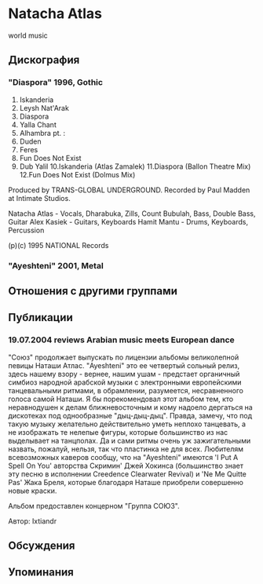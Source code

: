 # Natacha Atlas

world music

## Дискография

### "Diaspora" 1996, Gothic

1. Iskanderia
2. Leysh Nat'Arak
3. Diaspora
4. Yalla Chant
5. Alhambra pt. :
6. Duden
7. Feres
8. Fun Does Not Exist
9. Dub Yalil
10.Iskanderia (Atlas Zamalek)
11.Diaspora (Ballon Theatre Mix)
12.Fun Does Not Exist (Dolmus Mix)
 
Produced by TRANS-GLOBAL
UNDERGROUND.
Recorded by Paul Madden at Intimate
Studios.

Natacha Atlas - Vocals, Dharabuka,
Zills, Count Bubulah, Bass, Double
Bass, Guitar
Alex Kasiek - Guitars, Keyboards
Hamit Mantu - Drums, Keyboards,
Percussion

(p)(c) 1995 NATIONAL Records

### "Ayeshteni" 2001, Metal




## Отношения с другими группами


## Публикации

### 19.07.2004 reviews Arabian music meets European dance

<P>"Союз" продолжает выпускать по лицензии альбомы великолепной певицы Наташи Атлас. "Ayeshteni" это ее четвертый сольный релиз, здесь нашему взору - вернее, нашим ушам - предстает органичный симбиоз народной арабской музыки с электронными европейскими танцевальными ритмами, в обрамлении, разумеется, несравненного голоса самой Наташи. Я бы порекомендовал этот альбом тем, кто неравнодушен к делам ближневосточным и кому надоело дергаться на дискотеках под однообразные "дыц-дыц-дыц". Правда, замечу, что под такую музыку желательно действительно уметь неплохо танцевать, а не изображать те нелепые фигуры, которые большинство из нас выделывает на танцполах. Да и сами ритмы очень уж зажигательными назвать, пожалуй,&nbsp;нельзя, так что пластинка не для всех. Любителям всевозможных каверов сообщу, что на "Ayeshteni" имеются 'I Put A Spell On You' авторства Скримин' Джей Хокинса (большинство знает эту песню в исполнении Creedence Clearwater Revival) и 'Ne Me Quitte Pas' Жака Бреля, которые благодаря Наташе приобрели совершенно новые краски.</P>
<P>Альбом предоставлен концерном "Группа СОЮЗ".</P>
Автор: Ixtiandr


## Обсуждения


## Упоминания

